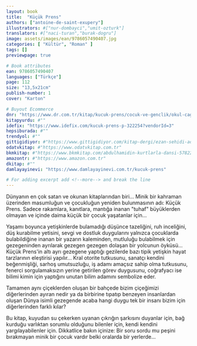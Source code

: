 ```yaml
---
layout: book
title:  "Küçük Prens"
authors: ["antoine-de-saint-exupery"]
illustrators: #["nur-dombayci","umit-ozturk"]
translators: #["naci-turan","burak-dogru"]
image: assets/images/ean/9786057490407.jpg
categories: [ "Kültür", "Roman" ]
tags: []
previewpage: true

# Book attributes
ean: 9786057490407
languages: ["Türkçe"]
page: 112
size: "13,5x21cm"
publish-number: 1
cover: "Karton"

# Buyout Ecommerce
dnr: "https://www.dr.com.tr/kitap/kucuk-prens/cocuk-ve-genclik/okul-cagi-6-10-yas/cocuk-klasik/urunno=0001960660001"
kitapyurdu: #""
idefix: "https://www.idefix.com/kucuk-prens-p-322254?vendorId=3"
hepsiburada: #""
trendyol: #""
gittigidiyor: #"https://www.gittigidiyor.com/kitap-dergi/ezan-sehidi-adnan-menderes_pdp_732728793"
odatvkitap: #"https://www.odatvkitap.com.tr"
bkmkitap: #"https://www.bkmkitap.com/abdulhamidin-kurtlarla-dansi-578226"
amazontr: #"https://www.amazon.com.tr"
dkitap: #""
damlayayinevi: "https://www.damlayayinevi.com.tr/kucuk-prens"

# For adding excerpt add <!--more--> and break the line
---
```

Dünyanın en çok satan ve okunan kitaplarından biri... Minik bir kahraman üzerinden masumluğun ve çocukluğun yeniden bulunmasının adı: Küçük Prens. Sadece rakamlara, kanıtlara, mantığa inanan "tuhaf" büyüklerden olmayan ve içinde daima küçük bir çocuk yaşatanlar için...

Yaşamı boyunca yetişkinlerde bulamadığı düşünce tazeliğini, ruh inceliğini, düş kurabilme yetisini, sevgi ve dostluk duygularını yalnızca çocuklarda bulabildiğine inanan bir yazarın kaleminden, mutluluğu bulabilmek için gezegeninden ayrılarak gezegen gezegen dolaşan bir yolcunun öyküsü... Küçük Prens'in altı ayrı gezegene yaptığı gezilerde bazı tipik yetişkin hayat tarzlarının eleştirisi yapılır... Kral otorite tutkusunu, sanatçı kendini beğenmişliği, sarhoş umutsuzluğu, iş adamı amaçsız sahip olma tutkusunu, fenerci sorgulamaksızın yerine getirilen görev duygusunu, coğrafyacı ise bilimi kimin için yaptığını unutan bilim adamını sembolize eder.

Tamamen aynı çiçeklerden oluşan bir bahçede bizim çiçeğimizi diğerlerinden ayıran nedir ya da birbirine tıpatıp benzeyen insanlardan oluşan Dünya isimli gezegende acaba hangi duygu tek bir insanı bizim için diğerlerinden farklı kılar?

Bu kitap, kuyudan su çekerken uyanan çıkrığın şarkısını duyanlar için, bağ kurduğu varlıktan sorumlu olduğunu bilenler için, kendi kendini yargılayabilenler için. Dikkatlice bakın içinize: Bir soru sordu mu peşini bırakmayan minik bir çocuk vardır belki oralarda bir yerlerde...


<!--more--> 